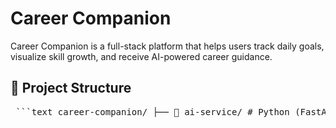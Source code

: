# Career Companion

Career Companion is a full-stack platform that helps users track daily goals, visualize skill growth, and receive AI-powered career guidance.

## 📂 Project Structure

<pre> ```text career-companion/ ├── 📂 ai-service/ # Python (FastAPI) microservice for AI features (e.g., recommendations, NLP) │ └── ... ├── 📂 client/ # React (Vite) frontend application │ ├── public/ │ └── src/ │ ├── assets/ │ ├── components/ # Reusable UI components (e.g., LoginModal) │ ├── pages/ # Main page components (LandingPage, Dashboard, etc.) │ └── services/ # Data-fetching and feature modules ├── 📂 server/ # Node.js (Express) backend │ ├── controllers/ # Request handlers (authController, taskController) │ ├── middleware/ # Custom middleware (authMiddleware) │ ├── models/ # Mongoose schemas (User, Task) │ └── routes/ # API route definitions (authRoutes, taskRoutes) ├── 📝 .gitignore ├── 📝 README.md # Project documentation └── 📝 requirements.txt # Python dependencies for ai-service ``` </pre>
